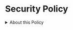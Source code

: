 # Security Policy
<details>
  <summary>About this Policy</summary>

  The **Security Policy** is designed to allow users to report vulnerabilities and unsecure code. When using Delta, your subject to the Security Policy.

  What this means is that while using Delta, if you encounter any unsecure or vulnerable assets, code, or other relating to Delta,
  *morally* you should report it to the Delta Team at ecotech.inq@gmail.com (to anonymously report) or go through the Issues tab.
</details>
